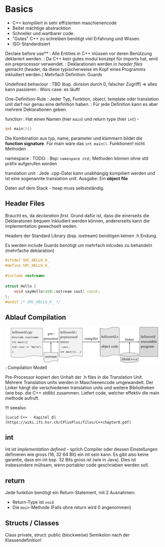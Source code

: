 # Basics

* C++ kompiliert in sehr effizienten maschienencode
* Beitet mächtige abstracktion
* Schneller und wartbarer code.
* "Gutes" C++ zu schreiben benötigt viel Erfahrung und Wissen.
* ISO-Standardisiert

Declare before use**
: Alle Entities in C++ müssen vor deren Benützung deklariert werden.
: Da C++ kein gutes modul konzept für imports hat, wird ein preprocessor verwendet.
: Deklarationen werden in *header files* gemacht (header, da diese typischerweise im Kopf eines Programms inkludiert werden.) Mehrfach Definition: Guards

Undefined behaviour
: TBD (bsp. division durch 0, falscher Zugriff) => alles kann passieren
: Wors case: es läuft!

One-Definition-Rule
: Jeder Typ, Funktion, object, template oder translation unit darf nur genau eine definition haben.
: Für jede Definition kann es aber mehrere Deklarationen geben.

function
: Hat einen Namen (hier ``main``) und return type (hier ``int``) -
```c++
int main(){}
```
Die Kombination aus typ, name, parameter und klammern bildet die **function signature**. Für main wäre das `int main()`. Funktionen! nicht Methoden

namespace
: TODO:
: Bsp: ``namespace std;`` Methoden können ohne std präfix aufgerufen werden

translation unit
: Jede .cpp-Datei kann unabhängig kompiliert werden und ist eine sogenannte translation unit. Ausgabe: Ein **object file**


Daten auf dem Stack - heap muss selbstständig.


## Header Files

Braucht es, da *declaration first*. Grund dafür ist, dass die einerseits die Deklaratonen
bequem Inkludiert werden können, andererseits kann die implementation gewechselt weden.

Headers der Standard Library (bsp. iostream) benötigen keinen .h Endung.

Es werden include Guards benötigt um mehrfach inlcudes zu behandeln (mehrfache deklaration)

```c++
#ifndef SRC_HELLO_H_
#define SRC_HELLO_H_

#include <ostream>

struct Hello {
	void sayHello(std::ostream &out) const;
};
#endif /* SRC_HELLO_H_ */
```

## Ablauf Compilation


![](images/compilation_model.png)
: Compilation Modell

Pre-Processor kopiert den Unhalt der .h files in die Translation Unit.
Mehrere Translation units werden in Maschienencode umgewandelt.
Der Linker hängt die verschiedenen translation units und weitere Bibliotheken (wie bsp. die C++ stdlib) zusammen.
Liefert code, welcher effektiv die main methode aufruft.

!!! seealso

    [Lucid C++ - Kapitel 0](https://wiki.ifs.hsr.ch/CPlusPlus/files/C++chapter0.pdf)


## int
int ist *implementation defined* - sprich Compiler oder dessen Einstellungen definieren wie gross (16, 32 64 Bit) ein int sein kann.
Es gibt also keine garantie, dass ein int bsp. 32 Bits gross ist (wie in Java).
Dies ist insbesondere mühsam, wenn portabler code geschrieben werden soll.

## return

Jede funktion benötigt ein Return-Statement, mit 2 Ausnahmen:

* Return-Type ist ``void``
* Die ``main``-Methode (Falls ohne return wird 0 angenommen)

## Structs / Classes

Class private, struct: public (blockweise)
Semikolon nach der Klassendefinition!
